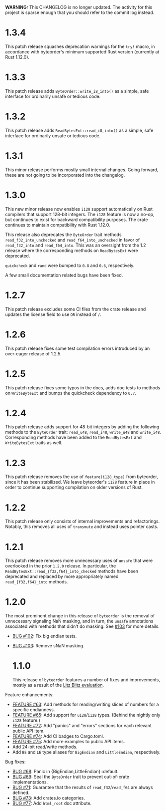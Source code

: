 **WARNING:** This CHANGELOG is no longer updated. The activity for this project
is sparse enough that you should refer to the commit log instead.

# 1.3.4

This patch release squashes deprecation warnings for the `try!` macro, in
accordance with byteorder's minimum supported Rust version (currently at Rust
1.12.0).

# 1.3.3

This patch release adds `ByteOrder::write_i8_into()` as a simple, safe interface
for ordinarily unsafe or tedious code.

# 1.3.2

This patch release adds `ReadBytesExt::read_i8_into()` as a simple, safe interface
for ordinarily unsafe or tedious code.

# 1.3.1

This minor release performs mostly small internal changes. Going forward, these
are not going to be incorporated into the changelog.

# 1.3.0

This new minor release now enables `i128` support automatically on Rust
compilers that support 128-bit integers. The `i128` feature is now a no-op, but
continues to exist for backward compatibility purposes. The crate continues to
maintain compatibility with Rust 1.12.0.

This release also deprecates the `ByteOrder` trait methods
`read_f32_into_unchecked` and `read_f64_into_unchecked` in favor of
`read_f32_into` and `read_f64_into`. This was an oversight from the 1.2 release
where the corresponding methods on `ReadBytesExt` were deprecated.

`quickcheck` and `rand` were bumped to `0.8` and `0.6`, respectively.

A few small documentation related bugs have been fixed.

# 1.2.7

This patch release excludes some CI files from the crate release and updates
the license field to use `OR` instead of `/`.

# 1.2.6

This patch release fixes some test compilation errors introduced by an
over-eager release of 1.2.5.

# 1.2.5

This patch release fixes some typos in the docs, adds doc tests to methods on
`WriteByteExt` and bumps the quickcheck dependency to `0.7`.

# 1.2.4

This patch release adds support for 48-bit integers by adding the following
methods to the `ByteOrder` trait: `read_u48`, `read_i48`, `write_u48` and
`write_i48`. Corresponding methods have been added to the `ReadBytesExt` and
`WriteBytesExt` traits as well.

# 1.2.3

This patch release removes the use of `feature(i128_type)` from byteorder,
since it has been stabilized. We leave byteorder's `i128` feature in place
in order to continue supporting compilation on older versions of Rust.

# 1.2.2

This patch release only consists of internal improvements and refactorings.
Notably, this removes all uses of `transmute` and instead uses pointer casts.

# 1.2.1

This patch release removes more unnecessary uses of `unsafe` that
were overlooked in the prior `1.2.0` release. In particular, the
`ReadBytesExt::read_{f32,f64}_into_checked` methods have been deprecated and
replaced by more appropriately named `read_{f32,f64}_into` methods.

# 1.2.0

The most prominent change in this release of `byteorder` is the removal of
unnecessary signaling NaN masking, and in turn, the `unsafe` annotations
associated with methods that didn't do masking. See
[#103](https://github.com/BurntSushi/byteorder/issues/103)
for more details.

- [BUG #102](https://github.com/BurntSushi/byteorder/issues/102):
  Fix big endian tests.
- [BUG #103](https://github.com/BurntSushi/byteorder/issues/103):
  Remove sNaN masking.

  # 1.1.0

  This release of `byteorder` features a number of fixes and improvements, mostly
  as a result of the
  [Litz Blitz evaluation](https://public.etherpad-mozilla.org/p/rust-crate-eval-byteorder).

Feature enhancements:

- [FEATURE #63](https://github.com/BurntSushi/byteorder/issues/63):
  Add methods for reading/writing slices of numbers for a specific
  endianness.
- [FEATURE #65](https://github.com/BurntSushi/byteorder/issues/65):
  Add support for `u128`/`i128` types. (Behind the nightly only `i128`
  feature.)
- [FEATURE #72](https://github.com/BurntSushi/byteorder/issues/72):
  Add "panics" and "errors" sections for each relevant public API item.
- [FEATURE #74](https://github.com/BurntSushi/byteorder/issues/74):
  Add CI badges to Cargo.toml.
- [FEATURE #75](https://github.com/BurntSushi/byteorder/issues/75):
  Add more examples to public API items.
- Add 24-bit read/write methods.
- Add `BE` and `LE` type aliases for `BigEndian` and `LittleEndian`,
  respectively.

Bug fixes:

- [BUG #68](https://github.com/BurntSushi/byteorder/issues/68):
  Panic in {BigEndian,LittleEndian}::default.
- [BUG #69](https://github.com/BurntSushi/byteorder/issues/69):
  Seal the `ByteOrder` trait to prevent out-of-crate implementations.
- [BUG #71](https://github.com/BurntSushi/byteorder/issues/71):
  Guarantee that the results of `read_f32`/`read_f64` are always defined.
- [BUG #73](https://github.com/BurntSushi/byteorder/issues/73):
  Add crates.io categories.
- [BUG #77](https://github.com/BurntSushi/byteorder/issues/77):
  Add `html_root` doc attribute.
